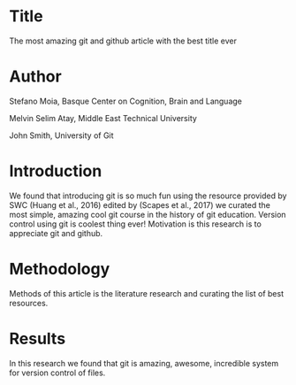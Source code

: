 # Title
The most amazing git and github article with the best title ever
# Author
Stefano Moia, Basque Center on Cognition, Brain and Language

Melvin Selim Atay, Middle East Technical University

John Smith, University of Git
# Introduction
We found that introducing git is so much fun using the resource provided by SWC (Huang et al., 2016) edited by (Scapes et al., 2017) we curated the most simple, amazing cool git course in the history of git education.
Version control using git is coolest thing ever!
Motivation is this research is to appreciate git and github.
# Methodology
Methods of this article is the literature research and curating the list of best resources.
# Results
In this research we found that git is amazing, awesome, incredible system for version control of files.
